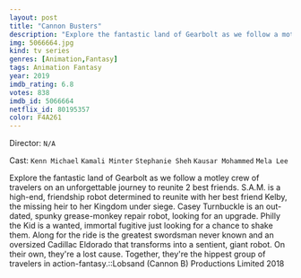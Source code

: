 ```yaml
---
layout: post
title: "Cannon Busters"
description: "Explore the fantastic land of Gearbolt as we follow a motley crew of travelers on an unforgettable journey to reunite 2 best friends. S.A.M. is a high-end, friendship robot determined to reunite with her best friend Kelby, the missing heir to her Kingdom under siege. Casey Turnbuckle is an out-dated, spunky grease-monkey repair robot, looking for an upgrade. Philly the Kid is a wanted, immortal fugitive just looking for a chance to shake them. Along for the ride is the great.."
img: 5066664.jpg
kind: tv series
genres: [Animation,Fantasy]
tags: Animation Fantasy 
year: 2019
imdb_rating: 6.8
votes: 838
imdb_id: 5066664
netflix_id: 80195357
color: F4A261
---
```

Director: `N/A`  

Cast: `Kenn Michael` `Kamali Minter` `Stephanie Sheh` `Kausar Mohammed` `Mela Lee` 

Explore the fantastic land of Gearbolt as we follow a motley crew of travelers on an unforgettable journey to reunite 2 best friends. S.A.M. is a high-end, friendship robot determined to reunite with her best friend Kelby, the missing heir to her Kingdom under siege. Casey Turnbuckle is an out-dated, spunky grease-monkey repair robot, looking for an upgrade. Philly the Kid is a wanted, immortal fugitive just looking for a chance to shake them. Along for the ride is the greatest swordsman never known and an oversized Cadillac Eldorado that transforms into a sentient, giant robot. On their own, they're a lost cause. Together, they're the hippest group of travelers in action-fantasy.::Lobsand (Cannon B) Productions Limited 2018